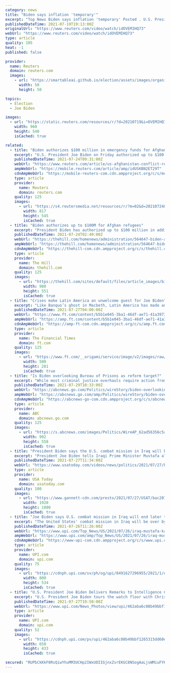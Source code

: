 ```yaml
---
category: news
title: "Biden says inflation 'temporary'"
excerpt: "Top News Biden says inflation 'temporary' Posted . U.S. President Joe Biden on Monday said an increase in prices was expected to be temporary, but his administration understood th"
publishedDateTime: 2021-07-19T19:13:00Z
originalUrl: "https://www.reuters.com/video/watch/idOVEMIHQ73"
webUrl: "https://www.reuters.com/video/watch/idOVEMIHQ73"
type: article
quality: 105
heat: -1
published: false

provider:
  name: Reuters
  domain: reuters.com
  images:
    - url: "https://smartableai.github.io/election/assets/images/organizations/reuters.com-50x50.jpg"
      width: 50
      height: 50

topics:
  - Election
  - Joe Biden

images:
  - url: "https://static.reuters.com/resources/r/?d=20210719&i=OVEMIHQ73&r=OVEMIHQ73&t=2"
    width: 960
    height: 540
    isCached: true

related:
  - title: "Biden authorizes $100 million in emergency funds for Afghan refugees"
    excerpt: "U.S. President Joe Biden on Friday authorized up to $100 million from an emergency fund to meet \"unexpected urgent\" refugee needs stemming from the situation in Afghanistan, including for Afghan special immigration visa applicants,"
    publishedDateTime: 2021-07-24T09:31:00Z
    webUrl: "https://www.reuters.com/article/us-afghanistan-conflict-refugees-idUSKBN2ET29T"
    ampWebUrl: "https://mobile.reuters.com/article/amp/idUSKBN2ET29T"
    cdnAmpWebUrl: "https://mobile-reuters-com.cdn.ampproject.org/c/s/mobile.reuters.com/article/amp/idUSKBN2ET29T"
    type: article
    provider:
      name: Reuters
      domain: reuters.com
    quality: 125
    images:
      - url: "https://s4.reutersmedia.net/resources/r/?m=02&d=20210724&t=2&i=1569833827&w=&fh=545px&fw=&ll=&pl=&sq=&r=LYNXMPEH6N07X"
        width: 817
        height: 545
        isCached: true
  - title: "Biden authorizes up to $100M for Afghan refugees"
    excerpt: "President Biden has authorized up to $100 million in additional aid for Afghan refugees and those impacted by ongoing violence between the Taliban and Afghan forces as the U.S. nears completion of its goal to remove all its troops from the country."
    publishedDateTime: 2021-07-24T02:49:00Z
    webUrl: "https://thehill.com/homenews/administration/564647-biden-authorizes-up-to-100m-for-afghan-refugees"
    ampWebUrl: "https://thehill.com/homenews/administration/564647-biden-authorizes-up-to-100m-for-afghan-refugees?amp"
    cdnAmpWebUrl: "https://thehill-com.cdn.ampproject.org/c/s/thehill.com/homenews/administration/564647-biden-authorizes-up-to-100m-for-afghan-refugees?amp"
    type: article
    provider:
      name: The Hill
      domain: thehill.com
    quality: 125
    images:
      - url: "https://thehill.com/sites/default/files/article_images/bidenjoe_071921getty_misinfo.jpg"
        width: 980
        height: 551
        isCached: true
  - title: "Crises make Latin America an unwelcome guest for Joe Biden"
    excerpt: "Like Banquo’s ghost in Macbeth, Latin America has made an unwelcome appearance before Joe Biden’s administration at an inopportune moment. Crises this month in Cuba and Haiti, unpredictable populist presidents,"
    publishedDateTime: 2021-07-27T04:00:00Z
    webUrl: "https://www.ft.com/content/b5b1e045-3ba1-46df-ae71-41a3973aa289"
    ampWebUrl: "https://amp.ft.com/content/b5b1e045-3ba1-46df-ae71-41a3973aa289"
    cdnAmpWebUrl: "https://amp-ft-com.cdn.ampproject.org/c/s/amp.ft.com/content/b5b1e045-3ba1-46df-ae71-41a3973aa289"
    type: article
    provider:
      name: The Financial Times
      domain: ft.com
    quality: 125
    images:
      - url: "https://www.ft.com/__origami/service/image/v2/images/raw/https%3A%2F%2Fd1e00ek4ebabms.cloudfront.net%2Fproduction%2F6c124b4f-a06c-4baf-b68d-450311d97c81.jpg?source=google-amp&fit=scale-down&width=500"
        width: 500
        height: 281
        isCached: true
  - title: "Is Biden overlooking Bureau of Prisons as reform target?"
    excerpt: "While most criminal justice overhauls require action from local officials or legislation, reforming the federal prison system is something President Joe Biden and his Justice Department control"
    publishedDateTime: 2021-07-29T10:33:00Z
    webUrl: "https://abcnews.go.com/Politics/wireStory/biden-overlooking-bureau-prisons-reform-target-79132814"
    ampWebUrl: "https://abcnews.go.com/amp/Politics/wireStory/biden-overlooking-bureau-prisons-reform-target-79132814"
    cdnAmpWebUrl: "https://abcnews-go-com.cdn.ampproject.org/c/s/abcnews.go.com/amp/Politics/wireStory/biden-overlooking-bureau-prisons-reform-target-79132814"
    type: article
    provider:
      name: ABC
      domain: abcnews.go.com
    quality: 125
    images:
      - url: "https://s.abcnews.com/images/Politics/WireAP_62ad56356c5a46febc5a5ba5f5e72679_16x9_992.jpg"
        width: 992
        height: 558
        isCached: true
  - title: "President Biden says the U.S. combat mission in Iraq will be over by end of 2021"
    excerpt: "President Joe Biden tells Iraqi Prime Minister Mustafa al-Kadhimi that the U.S. military's combat mission in Iraq will be over by the end of the year."
    publishedDateTime: 2021-07-27T11:34:00Z
    webUrl: "https://www.usatoday.com/videos/news/politics/2021/07/27/biden-tells-iraqi-pm-us-combat-mission-iraq-end-2022/5383209001/"
    type: article
    provider:
      name: USA Today
      domain: usatoday.com
    quality: 100
    images:
      - url: "https://www.gannett-cdn.com/presto/2021/07/27/USAT/bac20740-a496-4f92-a3b3-05a5364e11de-VPC_BIDEN_IRAQI_PM_SOT_DESK_THUMB.jpg?quality=10"
        width: 1920
        height: 1080
        isCached: true
  - title: "Joe Biden says U.S. combat mission in Iraq will end later this year"
    excerpt: "The United States' combat mission in Iraq will be over by the end of the year, President Joe Biden said at the White House on Monday alongside Iraqi Prime Minister Mustafa al-Kadhimi."
    publishedDateTime: 2021-07-26T11:26:00Z
    webUrl: "https://www.upi.com/Top_News/US/2021/07/26/iraq-mustafa-kahdhimi-joe-biden-meeting-white-house/8491627296955/"
    ampWebUrl: "https://www.upi.com/amp/Top_News/US/2021/07/26/iraq-mustafa-kahdhimi-joe-biden-meeting-white-house/8491627296955/"
    cdnAmpWebUrl: "https://www-upi-com.cdn.ampproject.org/c/s/www.upi.com/amp/Top_News/US/2021/07/26/iraq-mustafa-kahdhimi-joe-biden-meeting-white-house/8491627296955/"
    type: article
    provider:
      name: UPI.com
      domain: upi.com
    quality: 75
    images:
      - url: "https://cdnph.upi.com/sv/ph/og/upi/8491627296955/2021/1/e67278113a3ef5e9f42f7fba3e03d494/v1.5/Joe-Biden-says-US-combat-mission-in-Iraq-will-end-later-this-year.jpg"
        width: 800
        height: 534
        isCached: true
  - title: "U.S. President Joe Biden Delivers Remarks to Intelligence Community Workforce"
    excerpt: "U.S. President Joe Biden tours the watch floor with Christy Abizaid, Director of the National Counterterrorism Center, as he visits the National Counter Terrorism Center on Tuesday, July 27, 2021 in McLean,"
    publishedDateTime: 2021-07-27T19:50:00Z
    webUrl: "https://www.upi.com/News_Photos/view/upi/462aba6c08b49bbf1265315dd60e6dff/US-President-Joe-Biden-Delivers-Remarks-to-Intelligence-Community-Workforce/"
    type: article
    provider:
      name: UPI.com
      domain: upi.com
    quality: 52
    images:
      - url: "https://cdnph.upi.com/pv/upi/462aba6c08b49bbf1265315dd60e6dff/BIDEN-WORKFORCE.jpg"
        width: 650
        height: 433
        isCached: true

secured: "RUPbCkKkF0RsQiwYhuMM3UCHp2IWxUDIIGjnxZvrEKGC8NSogAaLjsWMiuFYKNPb6Gzyi4gOjgYXaU9InWDJRYOtDEd41ncwqXdKSI7NxOJ/1NrJE8OSjsBidK5pW8kEavV4sF0ZMbkg+r7bYzux3LxPfibYGWJuaC4smMzJIPTs7qYwDWUVvwAXRWci55l2tJwdKZhgLF4qzvMI1s1zAeh4IuQ2d1FuhN2pOEt7jf8lNJ5rHY3n/+dcqSjvGIdc2BPOixI4mBK+gLZlOl2H5ACOwe58rVGNUvaXGllTXHfjVAMS6e2lVRl+jpGGNaoUVt5PO73Hd6Xf3Qg4lLNXNomeFYs90PSg3wPv5SC9MYY=;q6xTRuhydYHUKO45XOT6cA=="
---
```


